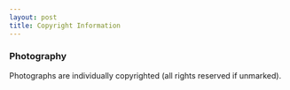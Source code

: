 ```yaml
---
layout: post
title: Copyright Information
---
```

### Photography

Photographs are individually copyrighted (all rights reserved if unmarked).
